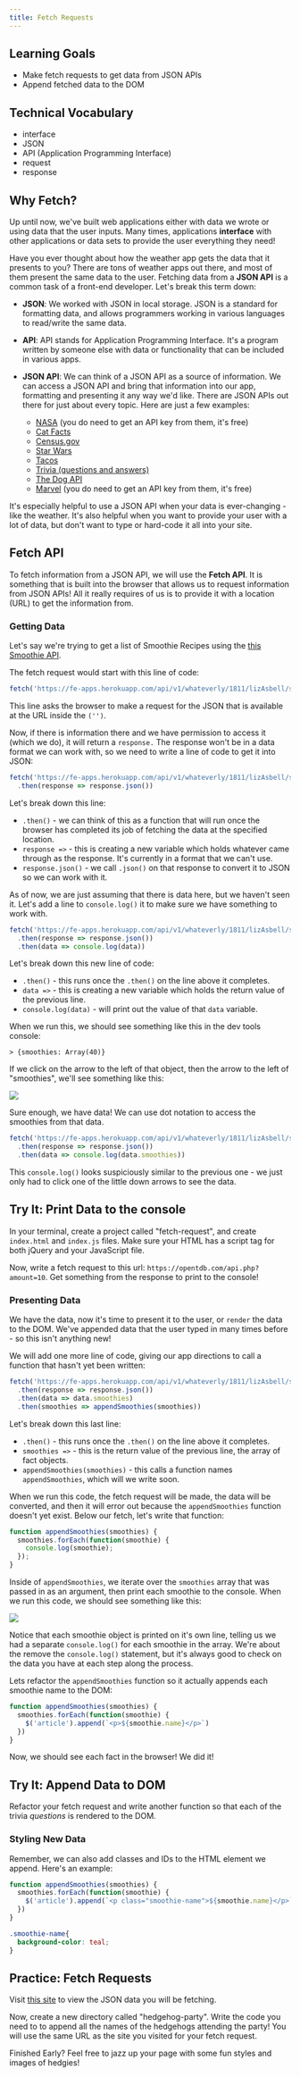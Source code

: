 ```yaml
---
title: Fetch Requests
---
```


## Learning Goals

* Make fetch requests to get data from JSON APIs
* Append fetched data to the DOM

## Technical Vocabulary

- interface
- JSON
- API (Application Programming Interface)
- request
- response

## Why Fetch?

Up until now, we've built web applications either with data we wrote or using data that the user inputs. Many times, applications **interface** with other applications or data sets to provide the user everything they need!

Have you ever thought about how the weather app gets the data that it presents to you? There are tons of weather apps out there, and most of them present the same data to the user. Fetching data from a **JSON API** is a common task of a front-end developer. Let's break this term down:

- **JSON**: We worked with JSON in local storage. JSON is a standard for formatting data, and allows programmers working in various languages to read/write the same data.
- **API**: API stands for Application Programming Interface. It's a program written by someone else with data or functionality that can be included in various apps.
- **JSON API**: We can think of a JSON API as a source of information. We can access a JSON API and bring that information into our app, formatting and presenting it any way we'd like. There are JSON APIs out there for just about every topic. Here are just a few examples:

  - [NASA](https://api.nasa.gov/#live_example) (you do need to get an API key from them, it's free)
  - [Cat Facts](https://documenter.getpostman.com/view/1946054/S11HvKSz?version=latest)
  - [Census.gov](https://www.census.gov/data/developers/data-sets.html)
  - [Star Wars](https://swapi.co/)
  - [Tacos](https://taco-food-api.herokuapp.com/#api-Category-GetCategoriesList)
  - [Trivia (questions and answers)](https://opentdb.com/)
  - [The Dog API](https://thedogapi.com/)
  - [Marvel](https://developer.marvel.com/documentation/getting_started) (you do need to get an API key from them, it's free)
  
It's especially helpful to use a JSON API when your data is ever-changing - like the weather. It's also helpful when you want to provide your user with a lot of data, but don't want to type or hard-code it all into your site.

## Fetch API

To fetch information from a JSON API, we will use the **Fetch API**. It is something that is built into the browser that allows us to request information from JSON APIs! All it really requires of us is to provide it with a location (URL) to get the information from.

### Getting Data

Let's say we're trying to get a list of Smoothie Recipes using the <a target="blank" href="https://fe-apps.herokuapp.com/api/v1/whateverly/1811/lizAsbell/smoothies">this Smoothie API</a>.

The fetch request would start with this line of code:

```javascript
fetch('https://fe-apps.herokuapp.com/api/v1/whateverly/1811/lizAsbell/smoothies')
```

This line asks the browser to make a request for the JSON that is available at the URL inside the `('')`.

Now, if there is information there and we have permission to access it (which we do), it will return a `response.` The response won't be in a data format we can work with, so we need to write a line of code to get it into JSON:

```javascript
fetch('https://fe-apps.herokuapp.com/api/v1/whateverly/1811/lizAsbell/smoothies')
  .then(response => response.json())
```

Let's break down this line:
- `.then()` - we can think of this as a function that will run once the browser has completed its job of fetching the data at the specified location.
- `response =>` - this is creating a new variable which holds whatever came through as the response. It's currently in a format that we can't use.
- `response.json()` - we call `.json()` on that response to convert it to JSON so we can work with it.

As of now, we are just assuming that there is data here, but we haven't seen it. Let's add a line to `console.log()` it to make sure we have something to work with.

```javascript
fetch('https://fe-apps.herokuapp.com/api/v1/whateverly/1811/lizAsbell/smoothies')
  .then(response => response.json())
  .then(data => console.log(data))
```

Let's break down this new line of code:
- `.then()` - this runs once the `.then()` on the line above it completes.
- `data =>` - this is creating a new variable which holds the return value of the previous line.
- `console.log(data)` - will print out the value of that `data` variable.

When we run this, we should see something like this in the dev tools console:

```
> {smoothies: Array(40)}
```

If we click on the arrow to the left of that object, then the arrow to the left of "smoothies", we'll see something like this:

<img src="./assets/json-response.png">

Sure enough, we have data! We can use dot notation to access the smoothies from that data.

```javascript
fetch('https://fe-apps.herokuapp.com/api/v1/whateverly/1811/lizAsbell/smoothies')
  .then(response => response.json())
  .then(data => console.log(data.smoothies))
```

This `console.log()` looks suspiciously similar to the previous one - we just only had to click one of the little down arrows to see the data.

<div class="try-it">
  <h2>Try It: Print Data to the console</h2>
  <p>In your terminal, create a project called "fetch-request", and create <code class="try-it-code">index.html</code> and <code class="try-it-code">index.js</code> files. Make sure your HTML has a script tag for both jQuery and your JavaScript file.</p>
  <p>Now, write a fetch request to this url: <code class="try-it-code">https://opentdb.com/api.php?amount=10</code>. Get something from the response to print to the console!</p>
</div>

### Presenting Data

We have the data, now it's time to present it to the user, or `render` the data to the DOM. We've appended data that the user typed in many times before - so this isn't anything new!

We will add one more line of code, giving our app directions to call a function that hasn't yet been written:

```javascript
fetch('https://fe-apps.herokuapp.com/api/v1/whateverly/1811/lizAsbell/smoothies')
  .then(response => response.json())
  .then(data => data.smoothies)
  .then(smoothies => appendSmoothies(smoothies))
```

Let's break down this last line:
- `.then()` - this runs once the `.then()` on the line above it completes.
- `smoothies =>` - this is the return value of the previous line, the array of fact objects.
- `appendSmoothies(smoothies)` - this calls a function names `appendSmoothies`, which will we write soon.

When we run this code, the fetch request will be made, the data will be converted, and then it will error out because the `appendSmoothies` function doesn't yet exist. Below our fetch, let's write that function:

```javascript
function appendSmoothies(smoothies) {
  smoothies.forEach(function(smoothie) {
    console.log(smoothie);
  });
}
```

Inside of `appendSmoothies`, we iterate over the `smoothies` array that was passed in as an argument, then print each smoothie to the console. When we run this code, we should see something like this:

<img src="./assets/print-each.png">

Notice that each smoothie object is printed on it's own line, telling us we had a separate `console.log()` for each smoothie in the array. We're about the remove the `console.log()` statement, but it's always good to check on the data you have at each step along the process.

Lets refactor the `appendSmoothies` function so it actually appends each smoothie name to the DOM:

```javascript
function appendSmoothies(smoothies) {
  smoothies.forEach(function(smoothie) {
    $('article').append(`<p>${smoothie.name}</p>`)
  })
}
```

Now, we should see each fact in the browser! We did it!

<div class="try-it">
  <h2>Try It: Append Data to DOM</h2>
  <p>Refactor your fetch request and write another function so that each of the trivia <em>questions</em> is rendered to the DOM.</p>
</div>

### Styling New Data

Remember, we can also add classes and IDs to the HTML element we append. Here's an example:

```javascript
function appendSmoothies(smoothies) {
  smoothies.forEach(function(smoothie) {
    $('article').append(`<p class="smoothie-name">${smoothie.name}</p>`)
  })
}
```

```css
.smoothie-name{
  background-color: teal;
}
```

<div class="practice">
  <h2>Practice: Fetch Requests</h2>
  <p>Visit <a target="blank" href="https://hedgehog-party.herokuapp.com/api/v1/invites">this site</a> to view the JSON data you will be fetching.</p>
  <p>Now, create a new directory called "hedgehog-party". Write the code you need to to append all the names of the hedgehogs attending the party! You will use the same URL as the site you visited for your fetch request.</p>
  <p>Finished Early? Feel free to jazz up your page with some fun styles and images of hedgies!</p>
</div>
